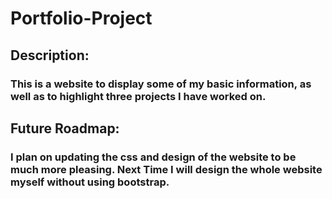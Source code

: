# Portfolio-Project
## Description:
### This is a website to display some of my basic information, as well as to highlight three projects I have worked on.
## Future Roadmap:
### I plan on updating the css and design of the website to be much more pleasing. Next Time I will design the whole website myself without using bootstrap.
